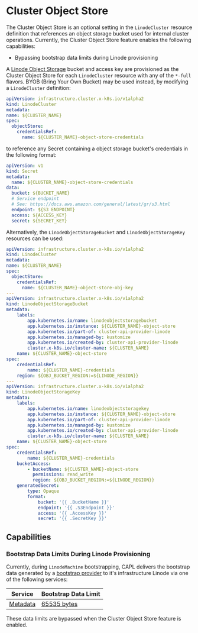 # Cluster Object Store

The Cluster Object Store is an optional setting in the `LinodeCluster` resource definition that references an object
storage bucket used for internal cluster operations. Currently, the Cluster Object Store feature enables the following
capabilities:

- Bypassing bootstrap data limits during Linode provisioning

A [Linode Object Storage](https://www.linode.com/docs/guides/platform/object-storage/) bucket and access key are
provisioned as the Cluster Object Store for each `LinodeCluster` resource with any of the `*-full` flavors. BYOB (Bring
Your Own Bucket) may be used instead, by modifying a `LinodeCluster` definition:

```yaml
apiVersion: infrastructure.cluster.x-k8s.io/v1alpha2
kind: LinodeCluster
metadata:
name: ${CLUSTER_NAME}
spec:
  objectStore:
    credentialsRef:
      name: ${CLUSTER_NAME}-object-store-credentials
```

to reference any Secret containing a object storage bucket's credentials in the following format:

```yaml
apiVersion: v1
kind: Secret
metadata:
  name: ${CLUSTER_NAME}-object-store-credentials
data:
  bucket: ${BUCKET_NAME}
  # Service endpoint
  # See: https://docs.aws.amazon.com/general/latest/gr/s3.html
  endpoint: ${S3_ENDPOINT}
  access: ${ACCESS_KEY}
  secret: ${SECRET_KEY}
```

Alternatively, the `LinodeObjectStorageBucket` and `LinodeObjectStorageKey` resources can be used:

```yaml
apiVersion: infrastructure.cluster.x-k8s.io/v1alpha2
kind: LinodeCluster
metadata:
name: ${CLUSTER_NAME}
spec:
  objectStore:
    credentialsRef:
      name: ${CLUSTER_NAME}-object-store-obj-key
---
apiVersion: infrastructure.cluster.x-k8s.io/v1alpha2
kind: LinodeObjectStorageBucket
metadata:
    labels:
        app.kubernetes.io/name: linodeobjectstoragebucket
        app.kubernetes.io/instance: ${CLUSTER_NAME}-object-store
        app.kubernetes.io/part-of: cluster-api-provider-linode
        app.kubernetes.io/managed-by: kustomize
        app.kubernetes.io/created-by: cluster-api-provider-linode
        cluster.x-k8s.io/cluster-name: ${CLUSTER_NAME}
    name: ${CLUSTER_NAME}-object-store
spec:
    credentialsRef:
        name: ${CLUSTER_NAME}-credentials
    region: ${OBJ_BUCKET_REGION:=${LINODE_REGION}}
---
apiVersion: infrastructure.cluster.x-k8s.io/v1alpha2
kind: LinodeObjectStorageKey
metadata:
    labels:
        app.kubernetes.io/name: linodeobjectstoragekey
        app.kubernetes.io/instance: ${CLUSTER_NAME}-object-store
        app.kubernetes.io/part-of: cluster-api-provider-linode
        app.kubernetes.io/managed-by: kustomize
        app.kubernetes.io/created-by: cluster-api-provider-linode
        cluster.x-k8s.io/cluster-name: ${CLUSTER_NAME}
    name: ${CLUSTER_NAME}-object-store
spec:
    credentialsRef:
        name: ${CLUSTER_NAME}-credentials
    bucketAccess:
        - bucketName: ${CLUSTER_NAME}-object-store
          permissions: read_write
          region: ${OBJ_BUCKET_REGION:=${LINODE_REGION}}
    generatedSecret:
        type: Opaque
        format:
            bucket: '{{ .BucketName }}'
            endpoint: '{{ .S3Endpoint }}'
            access: '{{ .AccessKey }}'
            secret: '{{ .SecretKey }}'
```

## Capabilities

### Bootstrap Data Limits During Linode Provisioning

Currently, during `LinodeMachine` bootstrapping, CAPL delivers the bootstrap data generated by a [bootstrap
provider](https://cluster-api.sigs.k8s.io/reference/glossary.html?highlight=bootstrap#bootstrap-provider) to it's
infrastructure Linode via one of the following services:

| Service                                                                                       | Bootstrap Data Limit                                                                       |
| --------------------------------------------------------------------------------------------- | ------------------------------------------------------------------------------------------ |
| [Metadata](https://techdocs.akamai.com/cloud-computing/docs/overview-of-the-metadata-service) | [65535 bytes](https://techdocs.akamai.com/linode-api/reference/post-linode-instance)       |

These data limits are bypassed when the Cluster Object Store feature is enabled.
